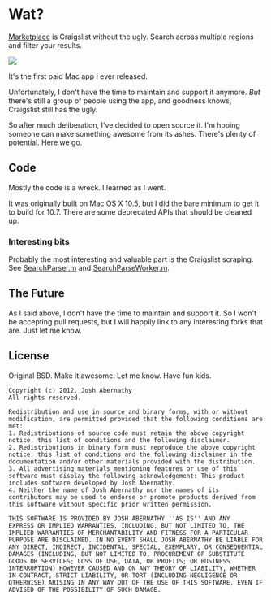 # Wat?
[Marketplace](http://www.marketplacemac.com/) is Craigslist without the ugly. Search across multiple regions and filter your results.

![](http://www.marketplacemac.com/screenshots/screen1.jpg)

It's the first paid Mac app I ever released.

Unfortunately, I don't have the time to maintain and support it anymore. *But* there's still a group of people using the app, and goodness knows, Craigslist still has the ugly.

So after much deliberation, I've decided to open source it. I'm hoping someone can make something awesome from its ashes. There's plenty of potential. Here we go.

## Code
Mostly the code is a wreck. I learned as I went.

It was originally built on Mac OS X 10.5, but I did the bare minimum to get it to build for 10.7. There are some deprecated APIs that should be cleaned up.

### Interesting bits
Probably the most interesting and valuable part is the Craigslist scraping. See [SearchParser.m](https://github.com/joshaber/Marketplace/blob/master/Classes/SearchParser.m) and [SearchParseWorker.m](https://github.com/joshaber/Marketplace/blob/master/Classes/SearchParseWorker.m).

## The Future
As I said above, I don't have the time to maintain and support it. So I won't be accepting pull requests, but I will happily link to any interesting forks that are. Just let me know.

## License
Original BSD. Make it awesome. Let me know. Have fun kids.

```
Copyright (c) 2012, Josh Abernathy
All rights reserved.

Redistribution and use in source and binary forms, with or without modification, are permitted provided that the following conditions are met:
1. Redistributions of source code must retain the above copyright notice, this list of conditions and the following disclaimer.
2. Redistributions in binary form must reproduce the above copyright notice, this list of conditions and the following disclaimer in the documentation and/or other materials provided with the distribution.
3. All advertising materials mentioning features or use of this software must display the following acknowledgement: This product includes software developed by Josh Abernathy.
4. Neither the name of Josh Abernathy nor the names of its contributors may be used to endorse or promote products derived from this software without specific prior written permission.

THIS SOFTWARE IS PROVIDED BY JOSH ABERNATHY ''AS IS'' AND ANY
EXPRESS OR IMPLIED WARRANTIES, INCLUDING, BUT NOT LIMITED TO, THE IMPLIED WARRANTIES OF MERCHANTABILITY AND FITNESS FOR A PARTICULAR PURPOSE ARE DISCLAIMED. IN NO EVENT SHALL JOSH ABERNATHY BE LIABLE FOR ANY DIRECT, INDIRECT, INCIDENTAL, SPECIAL, EXEMPLARY, OR CONSEQUENTIAL DAMAGES (INCLUDING, BUT NOT LIMITED TO, PROCUREMENT OF SUBSTITUTE GOODS OR SERVICES; LOSS OF USE, DATA, OR PROFITS; OR BUSINESS INTERRUPTION) HOWEVER CAUSED AND ON ANY THEORY OF LIABILITY, WHETHER IN CONTRACT, STRICT LIABILITY, OR TORT (INCLUDING NEGLIGENCE OR OTHERWISE) ARISING IN ANY WAY OUT OF THE USE OF THIS SOFTWARE, EVEN IF ADVISED OF THE POSSIBILITY OF SUCH DAMAGE.
```